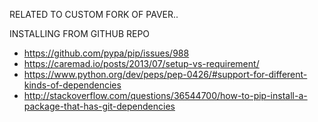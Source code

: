 
RELATED TO CUSTOM FORK OF PAVER..

INSTALLING FROM GITHUB REPO
- https://github.com/pypa/pip/issues/988
- https://caremad.io/posts/2013/07/setup-vs-requirement/
- https://www.python.org/dev/peps/pep-0426/#support-for-different-kinds-of-dependencies
- http://stackoverflow.com/questions/36544700/how-to-pip-install-a-package-that-has-git-dependencies
